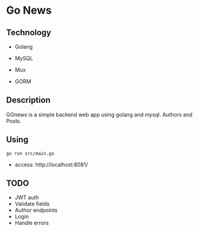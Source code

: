 # Go News

## Technology

- Golang
- MySQL

- Mux
- GORM

## Description

GOnews is a simple backend web app using golang and mysql.
Authors and Posts.

## Using

```go run src/main.go``` 

- access: http://localhost:8081/

## TODO

- JWT auth
- Validate fields
- Author endpoints
- Login
- Handle errors